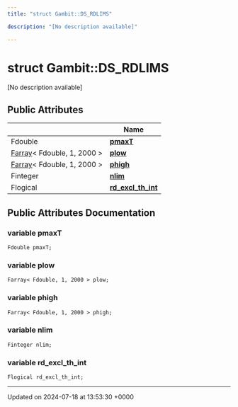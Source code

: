 ```yaml
---
title: "struct Gambit::DS_RDLIMS"

description: "[No description available]"

---
```


# struct Gambit::DS_RDLIMS



[No description available]

## Public Attributes

|                | Name           |
| -------------- | -------------- |
| Fdouble | **[pmaxT](/documentation/code/classes/structgambit_1_1ds__rdlims/#variable-pmaxt)**  |
| [Farray](/documentation/code/classes/classgambit_1_1farray/)< Fdouble, 1, 2000 > | **[plow](/documentation/code/classes/structgambit_1_1ds__rdlims/#variable-plow)**  |
| [Farray](/documentation/code/classes/classgambit_1_1farray/)< Fdouble, 1, 2000 > | **[phigh](/documentation/code/classes/structgambit_1_1ds__rdlims/#variable-phigh)**  |
| Finteger | **[nlim](/documentation/code/classes/structgambit_1_1ds__rdlims/#variable-nlim)**  |
| Flogical | **[rd_excl_th_int](/documentation/code/classes/structgambit_1_1ds__rdlims/#variable-rd-excl-th-int)**  |

## Public Attributes Documentation

### variable pmaxT

```
Fdouble pmaxT;
```


### variable plow

```
Farray< Fdouble, 1, 2000 > plow;
```


### variable phigh

```
Farray< Fdouble, 1, 2000 > phigh;
```


### variable nlim

```
Finteger nlim;
```


### variable rd_excl_th_int

```
Flogical rd_excl_th_int;
```


-------------------------------

Updated on 2024-07-18 at 13:53:30 +0000